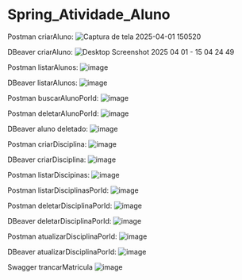 # Spring_Atividade_Aluno

Postman criarAluno:
![Captura de tela 2025-04-01 150520](https://github.com/user-attachments/assets/0b63d6dc-c022-4ed5-85bf-221dd84d66aa)

DBeaver criarAluno:
![Desktop Screenshot 2025 04 01 - 15 04 24 49](https://github.com/user-attachments/assets/e2fe8a29-db3c-4885-8be2-6e289e30c7e8)

Postman listarAlunos:
![image](https://github.com/user-attachments/assets/a5d20cf1-529b-4c8c-82ee-1bd465226d25)

DBeaver listarAlunos:
![image](https://github.com/user-attachments/assets/fbe46d49-157d-4207-a714-07553cb6adc3)

Postman buscarAlunoPorId:
![image](https://github.com/user-attachments/assets/0201a13f-c289-410e-8708-0a9fae390d57)

Postman deletarAlunoPorId:
![image](https://github.com/user-attachments/assets/63cbd953-9e2d-44f5-b8a3-1da75ff6bb00)

DBeaver aluno deletado:
![image](https://github.com/user-attachments/assets/863a3f29-da5d-4361-9ee3-c788b3defca3)

Postman criarDisciplina:
![image](https://github.com/user-attachments/assets/64f6444b-f992-4499-8cba-e9ccb0326fd9)

DBeaver criarDisciplina:
![image](https://github.com/user-attachments/assets/abd1a6d5-0e1b-4dcb-a50a-de5314d537fa)

Postman listarDiscipinas:
![image](https://github.com/user-attachments/assets/a732b621-f2a6-4bda-8c93-b3b7f242d9a9)

Postman listarDisciplinasPorId:
![image](https://github.com/user-attachments/assets/a895afe2-d238-4e2a-b139-5b8ff4b8bf42)

Postman deletarDisciplinaPorId:
![image](https://github.com/user-attachments/assets/ac2d1a78-bab5-4dda-94bc-17fff822976b)

DBeaver deletarDisciplinaPorId:
![image](https://github.com/user-attachments/assets/494ce49c-1b86-4414-b798-951937a6d0b5)

Postman atualizarDisciplinaPorId:
![image](https://github.com/user-attachments/assets/3fbdf1ba-c884-4a6d-9772-7c51a0838e47)

DBeaver atualizarDisciplinaPorId:
![image](https://github.com/user-attachments/assets/8b29fe1b-fe68-457d-9ef3-a8c4c91f4d00)

Swagger trancarMatricula
![image](https://github.com/user-attachments/assets/b3fbfb7c-4318-4d6e-b207-5983f56129ac)


